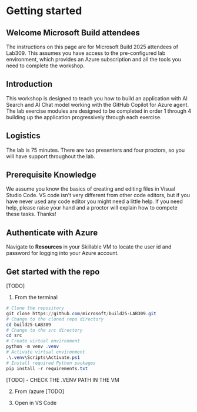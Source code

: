 # Getting started

## Welcome Microsoft Build attendees
The instructions on this page are for Microsoft Build 2025 attendees of Lab309. This assumes you have access to the pre-configured lab environment, which provides an Azure subscription and all the tools you need to complete the workshop.

## Introduction
This workshop is designed to teach you how to build an application with AI Search and AI Chat model working with the GitHub Copilot for Azure agent. The lab exercise modules are designed to be completed in order 1 through 4 building up the application progressively through each exercise.

## Logistics
The lab is 75 minutes. There are two presenters and four proctors, so you will have support throughout the lab.

## Prerequisite Knowledge 
We assume you know the basics of creating and editing files in Visual Studio Code. VS code isn't very different from other code editors, but if you have never used any code editor you might need a little help. If you need help, please raise your hand and a proctor will explain how to compete these tasks. Thanks!

## Authenticate with Azure
Navigate to **Resources** in your Skillable VM to locate the user id and password for logging into your Azure account. 

## Get started with the repo
[TODO]

1. From the terminal

```powershell
# Clone the repository
git clone https://github.com/microsoft/build25-LAB309.git
# Change to the cloned repo directory
cd build25-LAB309
# Change to the src directory
cd src
# Create virtual environment
python -m venv .venv
# Activate virtual environment
.\.venv\Scripts\Activate.ps1
# Install required Python packages
pip install -r requirements.txt
```
[TODO] - CHECK THE .VENV PATH IN THE VM

2. From /azure [TODO]

3. Open in VS Code
